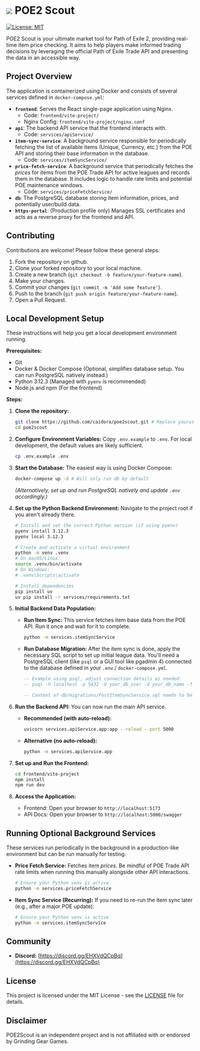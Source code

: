 # [![](https://poe2scout.com/favicon.ico)](#) POE2 Scout

[![License: MIT](https://img.shields.io/badge/License-MIT-yellow.svg)](https://opensource.org/licenses/MIT)

POE2 Scout is your ultimate market tool for Path of Exile 2, providing real-time item price checking. It aims to help players make informed trading decisions by leveraging the official Path of Exile Trade API and presenting the data in an accessible way.

## Project Overview

The application is containerized using Docker and consists of several services defined in `docker-compose.yml`:

- **`frontend`**: Serves the React single-page application using Nginx.
  - Code: `frontend/vite-project/`
  - Nginx Config: `frontend/vite-project/nginx.conf`
- **`api`**: The backend API service that the frontend interacts with.
  - Code: `services/apiService/`
- **`item-sync-service`**: A background service responsible for periodically fetching the list of available items (Unique, Currency, etc.) from the POE API and storing their base information in the database.
  - Code: `services/itemSyncService/`
- **`price-fetch-service`**: A background service that periodically fetches the *prices* for items from the POE Trade API for active leagues and records them in the database. It includes logic to handle rate limits and potential POE maintenance windows.
  - Code: `services/priceFetchService/`
- **`db`**: The PostgreSQL database storing item information, prices, and potentially user/build data.
- **`https-portal`**: (Production profile only) Manages SSL certificates and acts as a reverse proxy for the frontend and API.

## Contributing

Contributions are welcome! Please follow these general steps:

1. Fork the repository on github.
2. Clone your forked repository to your local machine.
3. Create a new branch (`git checkout -b feature/your-feature-name`).
4. Make your changes.
5. Commit your changes (`git commit -m 'Add some feature'`).
6. Push to the branch (`git push origin feature/your-feature-name`).
7. Open a Pull Request.

## Local Development Setup

These instructions will help you get a local development environment running.

**Prerequisites:**

- Git
- Docker & Docker Compose (Optional, simplifies database setup. You can run PostgreSQL natively instead.)
- Python 3.12.3 (Managed with `pyenv` is recommended)
- Node.js and npm (For the frontend)

**Steps:**

1.  **Clone the repository:**
    ```bash
    git clone https://github.com/caidora/poe2scout.git # Replace yourusername
    cd poe2scout
    ```

2.  **Configure Environment Variables:**
    Copy `.env.example` to `.env`. For local development, the default values are likely sufficient.
    ```bash
    cp .env.example .env
    ```

3.  **Start the Database:**
    The easiest way is using Docker Compose:
    ```bash
    docker-compose up -d # Will only run db by default
    ```
    *(Alternatively, set up and run PostgreSQL natively and update `.env` accordingly.)*

4.  **Set up the Python Backend Environment:**
    Navigate to the project root if you aren't already there.
    ```bash
    # Install and set the correct Python version (if using pyenv)
    pyenv install 3.12.3
    pyenv local 3.12.3

    # Create and activate a virtual environment
    python -m venv .venv
    # On macOS/Linux:
    source .venv/bin/activate
    # On Windows:
    # .venv\Scripts\activate

    # Install dependencies
    pip install uv
    uv pip install -r services/requirements.txt
    ```

5.  **Initial Backend Data Population:**
    *   **Run Item Sync:** This service fetches item base data from the POE API. Run it once and wait for it to complete.
        ```bash
        python -m services.itemSyncService
        ```
    *   **Run Database Migration:** After the item sync is done, apply the necessary SQL script to set up initial league data. You'll need a PostgreSQL client (like `psql` or a GUI tool like pgadmin 4) connected to the database defined in your `.env` / `docker-compose.yml`.
        ```sql
        -- Example using psql, adjust connection details as needed:
        -- psql -h localhost -p 5432 -U your_db_user -d your_db_name -f db/migrations/PostItemSyncService.sql

        -- Content of db/migrations/PostItemSyncService.sql needs to be executed
        ```

6.  **Run the Backend API:**
    You can now run the main API service.
    *   **Recommended (with auto-reload):**
        ```bash
        uvicorn services.apiService.app:app --reload --port 5000
        ```
    *   **Alternative (no auto-reload):**
        ```bash
        python -m services.apiService.app
        ```

7.  **Set up and Run the Frontend:**
    ```bash
    cd frontend/vite-project
    npm install
    npm run dev
    ```

8.  **Access the Application:**
    *   Frontend: Open your browser to `http://localhost:5173`
    *   API Docs: Open your browser to `http://localhost:5000/swagger` 

## Running Optional Background Services

These services run periodically in the background in a production-like environment but can be run manually for testing.

*   **Price Fetch Service:** Fetches item *prices*. Be mindful of POE Trade API rate limits when running this manually alongside other API interactions.
    ```bash
    # Ensure your Python venv is active
    python -m services.priceFetchService
    ```
*   **Item Sync Service (Recurring):** If you need to re-run the item sync later (e.g., after a major POE update):
    ```bash
    # Ensure your Python venv is active
    python -m services.itemSyncService
    ```

## Community

- **Discord:** [https://discord.gg/EHXVdQCpBq](https://discord.gg/EHXVdQCpBq)


## License

This project is licensed under the MIT License - see the [LICENSE](LICENSE) file for details. 

## Disclaimer

POE2Scout is an independent project and is not affiliated with or endorsed by Grinding Gear Games.

